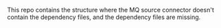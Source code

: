 This repo contains the structure where the MQ source connector doesn't contain the dependency files, and the dependency files are missing.
